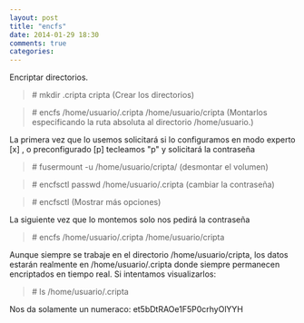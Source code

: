 ```yaml
---
layout: post
title: "encfs"
date: 2014-01-29 18:30
comments: true
categories: 
---
```

Encriptar directorios. 

>\# mkdir .cripta cripta  (Crear los directorios) 

>\# encfs /home/usuario/.cripta /home/usuario/cripta (Montarlos especificando la ruta absoluta al directorio /home/usuario.) 

La primera vez que lo usemos solicitará si lo configuramos en modo experto [x] , o preconfigurado [p] tecleamos "p" y solicitará la contraseña 

>\# fusermount -u /home/usuario/cripta/ (desmontar el volumen) 

>\# encfsctl passwd /home/usuario/.cripta (cambiar la contraseña) 

>\# encfsctl (Mostrar más opciones) 

La siguiente vez que lo montemos solo nos pedirá la contraseña 

>\# encfs /home/usuario/.cripta /home/usuario/cripta 

Aunque siempre se trabaje en el directorio /home/usuario/cripta, los datos estarán realmente en /home/usuario/.cripta donde siempre permanecen encriptados en tiempo real. Si intentamos visualizarlos: 

>\# ls /home/usuario/.cripta 

Nos da solamente un numeraco: et5bDtRAOe1F5P0crhyOlYYH 

